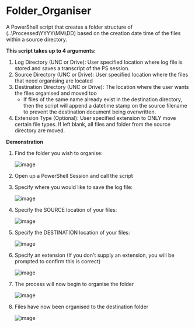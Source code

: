 # Folder_Organiser
A PowerShell script that creates a folder structure of (..\Processed\YYYY\MM\DD) based on the creation date time of the files within a source directory.

**This script takes up to 4 arguments:**
1. Log Directory (UNC or Drive): User specified location where log file is stored and saves a transcript of the PS session. 
2. Source Directory (UNC or Drive): User specified location where the files that need organising are located
3. Destination Directory (UNC or Drive): The location where the user wants the files organised and moved too
      - If files of the same name already exist in the destination directory, then the script will append a datetime stamp on the source filename to prevent the destination document being overwritten.
4. Extension Type (Optional): User specified extension to ONLY move certain file types. If left blank, all files and folder from the source directory are moved.

**Demonstration**

1. Find the folder you wish to organise:

      ![image](https://user-images.githubusercontent.com/74862092/167418060-4cd83c1f-cc5f-4e70-97b4-2590540ff1b7.png)
  
2. Open up a PowerShell Session and call the script

3. Specify where you would like to save the log file:

      ![image](https://user-images.githubusercontent.com/74862092/167416735-3766881b-7b11-4eb5-bd5e-a0f1c7ac6235.png)

4. Specify the SOURCE location of your files:

      ![image](https://user-images.githubusercontent.com/74862092/167426376-b85c15a7-6d19-4a77-91b0-f0b82d0eab34.png)

5. Specify the DESTINATION location of your files:

      ![image](https://user-images.githubusercontent.com/74862092/167417044-86891c9a-a2f9-4384-b99e-5f2d7b01bbcd.png)

6. Specify an extension (If you don't supply an extension, you will be prompted to confirm this is correct)

      ![image](https://user-images.githubusercontent.com/74862092/167417204-98c8337b-ab66-48c8-a001-e73457855550.png)

7. The process will now begin to organise the folder

      ![image](https://user-images.githubusercontent.com/74862092/167417683-e5ed6dfe-b5b4-470a-a3eb-dcac5e40d2b5.png)

8. Files have now been organised to the destination folder

      ![image](https://user-images.githubusercontent.com/74862092/167417957-56c782f1-d5c1-486c-86db-62544fe967db.png)


